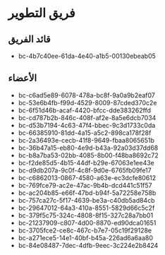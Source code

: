 # فريق التطوير

## قائد الفريق

- bc-4b7c40ee-61da-4e40-a1b5-00130ebeab05

## الأعضاء

- bc-c6ad5e89-6078-478a-bc8f-9a0a9b2eaf07
- bc-53e6b4fb-f99d-4529-8009-87cded370c2e
- bc-6f51d46b-acaf-4420-bfcc-dde383262ffd
- bc-cd787b2b-846c-408f-af2e-8a5e6dcb7034
- bc-d53b7194-4c63-47f4-bbec-9c3d1733c0da
- bc-66385910-81dd-4a15-a5c2-898ca178f28f
- bc-2a36493e-cecb-41f8-9649-fbaa8065651b
- bc-36b47a15-eb80-4e9d-b43a-92a03d37dd68
- bc-b8a7ba53-02bb-4085-8b00-f48ba8692c72
- bc-f2de85d5-4b15-44df-b29e-67063e1ee43e
- bc-d9db207a-9c0f-4c8f-9d0e-6765fb09fe17
- bc-c6862013-0867-4580-a63e-ec3dcfe80612
- bc-769fce79-ac2e-47ac-9b4b-dcd441c51f57
- bc-ac204b85-e66f-47bd-b94f-5a72258e758b
- bc-757ca27c-5f17-4639-be3a-c40db5ad84cb
- bc-29647012-64a3-410a-8551-5829d66c5c2f
- bc-379f5c75-324c-4808-8f15-327c28a7bb01
- bc-21237909-c807-4d00-8870-ed90dca01651
- bc-3705fce2-ce8c-467c-b7e7-05c19f29128e
- bc-a271ece5-14e1-40bf-b45a-226ad6a6aa80
- bc-84e08487-7dec-4dfb-9eec-3c224e2b8424